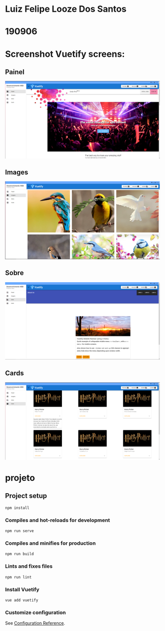 # Luiz Felipe Looze Dos Santos
# 190906

# Screenshot Vuetify screens:
## Painel
![alt text](https://github.com/FelipeLooze/DesenWeb/blob/master/Painel.png)

## Images
![alt text](https://github.com/FelipeLooze/DesenWeb/blob/master/Images.png)

## Sobre
![alt text](https://github.com/FelipeLooze/DesenWeb/blob/master/Sobre.png)

## Cards
![alt text](https://github.com/FelipeLooze/DesenWeb/blob/master/Cards.png)

# projeto

## Project setup
```
npm install
```

### Compiles and hot-reloads for development
```
npm run serve
```

### Compiles and minifies for production
```
npm run build
```

### Lints and fixes files
```
npm run lint
```

### Install Vuetify
```
vue add vuetify
```


### Customize configuration
See [Configuration Reference](https://cli.vuejs.org/config/).

